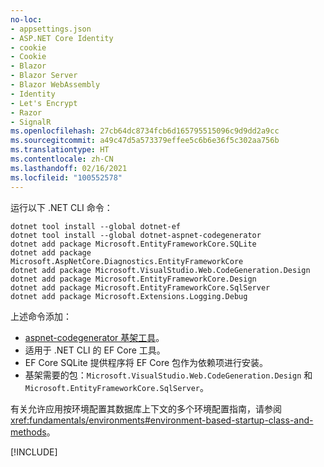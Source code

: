 ```yaml
---
no-loc:
- appsettings.json
- ASP.NET Core Identity
- cookie
- Cookie
- Blazor
- Blazor Server
- Blazor WebAssembly
- Identity
- Let's Encrypt
- Razor
- SignalR
ms.openlocfilehash: 27cb64dc8734fcb6d165795515096c9d9dd2a9cc
ms.sourcegitcommit: a49c47d5a573379effee5c6b6e36f5c302aa756b
ms.translationtype: HT
ms.contentlocale: zh-CN
ms.lasthandoff: 02/16/2021
ms.locfileid: "100552578"
---
```

运行以下 .NET CLI 命令：

```dotnetcli
dotnet tool install --global dotnet-ef
dotnet tool install --global dotnet-aspnet-codegenerator
dotnet add package Microsoft.EntityFrameworkCore.SQLite
dotnet add package Microsoft.AspNetCore.Diagnostics.EntityFrameworkCore
dotnet add package Microsoft.VisualStudio.Web.CodeGeneration.Design
dotnet add package Microsoft.EntityFrameworkCore.Design
dotnet add package Microsoft.EntityFrameworkCore.SqlServer
dotnet add package Microsoft.Extensions.Logging.Debug
```

上述命令添加：

* [aspnet-codegenerator 基架工具](xref:fundamentals/tools/dotnet-aspnet-codegenerator)。
* 适用于 .NET CLI 的 EF Core 工具。
* EF Core SQLite 提供程序将 EF Core 包作为依赖项进行安装。
* 基架需要的包：`Microsoft.VisualStudio.Web.CodeGeneration.Design` 和 `Microsoft.EntityFrameworkCore.SqlServer`。

有关允许应用按环境配置其数据库上下文的多个环境配置指南，请参阅 <xref:fundamentals/environments#environment-based-startup-class-and-methods>。

[!INCLUDE[](~/includes/scaffoldTFM-5.md)]
